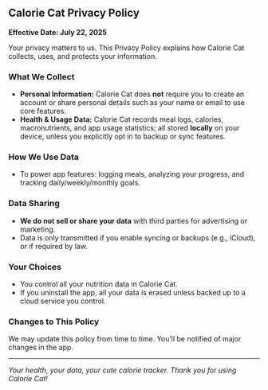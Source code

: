 ## Calorie Cat Privacy Policy

**Effective Date: July 22, 2025**

Your privacy matters to us. This Privacy Policy explains how Calorie Cat collects, uses, and protects your information.

### What We Collect

- **Personal Information:** Calorie Cat does **not** require you to create an account or share personal details such as your name or email to use core features.
- **Health & Usage Data:** Calorie Cat records meal logs, calories, macronutrients, and app usage statistics; all stored **locally** on your device, unless you explicitly opt in to backup or sync features.

### How We Use Data

- To power app features: logging meals, analyzing your progress, and tracking daily/weekly/monthly goals.

### Data Sharing

- **We do not sell or share your data** with third parties for advertising or marketing.
- Data is only transmitted if you enable syncing or backups (e.g., iCloud), or if required by law.

### Your Choices

- You control all your nutrition data in Calorie Cat.
- If you uninstall the app, all your data is erased unless backed up to a cloud service you control.

### Changes to This Policy

We may update this policy from time to time. You’ll be notified of major changes in the app.

---

*Your health, your data, your cute calorie tracker. Thank you for using Calorie Cat!*
